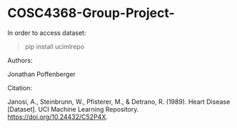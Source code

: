 # COSC4368-Group-Project-

In order to access dataset:
>pip install ucimlrepo

Authors:

Jonathan Poffenberger

Citation:

Janosi, A., Steinbrunn, W., Pfisterer, M., & Detrano, R. 
(1989). Heart Disease [Dataset]. UCI Machine Learning Repository. 
https://doi.org/10.24432/C52P4X.
